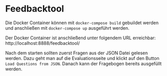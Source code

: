 # Feedbacktool

Die Docker Container können mit `docker-compose build` gebuildet werden und anschließen mit `docker-compose up` 
ausgeführt werden.

Der Docker Container ist anschließend unter folgendem URL erreichbar: http://localhost:8888/feedbacktool/

Nach dem starten sollten zuerst Fragen aus der JSON Datei gelesen werden. Dazu geht man auf die Evaluationsseite und
klickt auf den Button `Load Questions from JSON`. Danach kann der Fragebogen bereits ausgefüllt werden.

